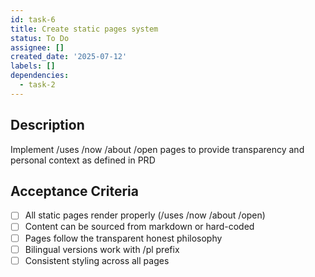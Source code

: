 ```yaml
---
id: task-6
title: Create static pages system
status: To Do
assignee: []
created_date: '2025-07-12'
labels: []
dependencies:
  - task-2
---
```


## Description

Implement /uses /now /about /open pages to provide transparency and personal context as defined in PRD

## Acceptance Criteria

- [ ] All static pages render properly (/uses /now /about /open)
- [ ] Content can be sourced from markdown or hard-coded
- [ ] Pages follow the transparent honest philosophy
- [ ] Bilingual versions work with /pl prefix
- [ ] Consistent styling across all pages
